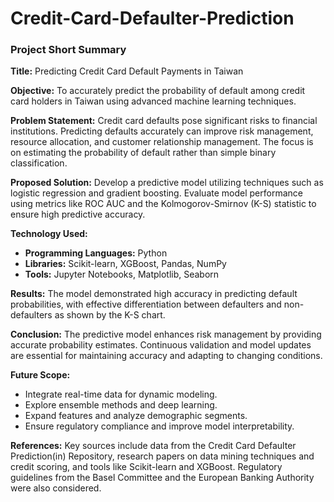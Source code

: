 # Credit-Card-Defaulter-Prediction
### Project Short Summary

**Title:** Predicting Credit Card Default Payments in Taiwan

**Objective:** 
To accurately predict the probability of default among credit card holders in Taiwan using advanced machine learning techniques.

**Problem Statement:**
Credit card defaults pose significant risks to financial institutions. Predicting defaults accurately can improve risk management, resource allocation, and customer relationship management. The focus is on estimating the probability of default rather than simple binary classification.

**Proposed Solution:**
Develop a predictive model utilizing techniques such as logistic regression and gradient boosting. Evaluate model performance using metrics like ROC AUC and the Kolmogorov-Smirnov (K-S) statistic to ensure high predictive accuracy.

**Technology Used:**
- **Programming Languages:** Python
- **Libraries:** Scikit-learn, XGBoost, Pandas, NumPy
- **Tools:** Jupyter Notebooks, Matplotlib, Seaborn

**Results:**
The model demonstrated high accuracy in predicting default probabilities, with effective differentiation between defaulters and non-defaulters as shown by the K-S chart.

**Conclusion:**
The predictive model enhances risk management by providing accurate probability estimates. Continuous validation and model updates are essential for maintaining accuracy and adapting to changing conditions.

**Future Scope:**
- Integrate real-time data for dynamic modeling.
- Explore ensemble methods and deep learning.
- Expand features and analyze demographic segments.
- Ensure regulatory compliance and improve model interpretability.

**References:**
Key sources include data from the Credit Card Defaulter Prediction(in) Repository, research papers on data mining techniques and credit scoring, and tools like Scikit-learn and XGBoost. Regulatory guidelines from the Basel Committee and the European Banking Authority were also considered.
